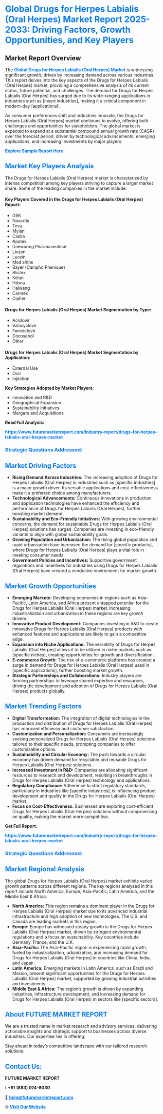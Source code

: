 <h1 style="color: #007BFF;">Global Drugs for Herpes Labialis (Oral Herpes) Market Report 2025-2033: Driving Factors, Growth Opportunities, and Key Players</h1>

<section id="overview">
<h2>Market Report Overview</h2>
<p>The <a href="https://www.futuremarketreport.com/industry-report/drugs-for-herpes-labialis-oral-herpes-market" style="color: #007BFF; text-decoration: none;"><strong>Global Drugs for Herpes Labialis (Oral Herpes) Market</strong></a> is witnessing significant growth, driven by increasing demand across various industries. This report delves into the key aspects of the Drugs for Herpes Labialis (Oral Herpes) market, providing a comprehensive analysis of its current status, future potential, and challenges. The demand for Drugs for Herpes Labialis (Oral Herpes) has surged due to its wide-ranging applications in industries such as [insert industries], making it a critical component in modern-day [applications].</p>
<p>As consumer preferences shift and industries innovate, the Drugs for Herpes Labialis (Oral Herpes) market continues to evolve, offering both challenges and opportunities for stakeholders. The global market is expected to expand at a substantial compound annual growth rate (CAGR) over the forecast period, driven by technological advancements, emerging applications, and increasing investments by major players.</p>
</section>

<section id="overview">
<p><a href="https://www.futuremarketreport.com/request-sample/reportId=26333" style="color: #007BFF; text-decoration: none;"><strong>Explore Sample Report Here</strong></a></p>
</section>

<section id="key-players">
<h2 style="color: #007BFF;">Market Key Players Analysis</h2>
<p>The Drugs for Herpes Labialis (Oral Herpes) market is characterized by intense competition among key players striving to capture a larger market share. Some of the leading companies in the market include:</p>
<h4>Key Players Covered in the Drugs for Herpes Labialis (Oral Herpes) Report:</h4>
<ul><li>GSK</li><li>Novartis</li><li>Teva</li><li>Mylan</li><li>Cadila</li><li>Apotex</li><li>Daewoong Pharmaceutical</li><li>Livzon</li><li>Luoxin</li><li>Med shine</li><li>Bayer (Campho Phenique)</li><li>Blistex</li><li>Kelun</li><li>Hikma</li><li>Haiwang</li><li>Carmex</li><li>Cipher</li></ul>
<h4>Drugs for Herpes Labialis (Oral Herpes) Market Segmentation by Type:</h4>
<ul><li>Aciclovir</li><li>Valacyclovir</li><li>Famciclovir</li><li>Docosanol</li><li>Other</li></ul>

<h4>Drugs for Herpes Labialis (Oral Herpes) Market Segmentation by Application:</h4>
<ul><li>External Use</li><li>Oral</li><li>Injection</li></ul>
<p><strong>Key Strategies Adopted by Market Players:</strong></p>
<ul>
<li>Innovation and R&D</li>
<li>Geographical Expansion</li>
<li>Sustainability Initiatives</li>
<li>Mergers and Acquisitions</li>
</ul>
</section>

<section>
<p><strong>Read Full Analysis: </strong></p><a href="https://www.futuremarketreport.com/industry-report/drugs-for-herpes-labialis-oral-herpes-market" style="color: #007BFF; text-decoration: none;"><strong>https://www.futuremarketreport.com/industry-report/drugs-for-herpes-labialis-oral-herpes-market</strong></a>
<h3 style="color: #007BFF;">Strategic Questions Addressed:</h3>
</section>

<section id="driving-factors">
<h2 style="color: #007BFF;">Market Driving Factors</h2>
<ul>
<li><strong>Rising Demand Across Industries:</strong> The increasing adoption of Drugs for Herpes Labialis (Oral Herpes) in industries such as [specific industries] is a major growth driver. Its versatile applications and cost-effectiveness make it a preferred choice among manufacturers.</li>
<li><strong>Technological Advancements:</strong> Continuous innovations in production and application technologies have enhanced the efficiency and performance of Drugs for Herpes Labialis (Oral Herpes), further boosting market demand.</li>
<li><strong>Sustainability and Eco-Friendly Initiatives:</strong> With growing environmental concerns, the demand for sustainable Drugs for Herpes Labialis (Oral Herpes) solutions has surged. Companies are investing in eco-friendly variants to align with global sustainability goals.</li>
<li><strong>Growing Population and Urbanization:</strong> The rising global population and rapid urbanization have increased the demand for [specific products], where Drugs for Herpes Labialis (Oral Herpes) plays a vital role in meeting consumer needs.</li>
<li><strong>Government Policies and Incentives:</strong> Supportive government regulations and incentives for industries using Drugs for Herpes Labialis (Oral Herpes) have created a conducive environment for market growth.</li>
</ul>
</section>

<section id="growth-opportunities">
<h2 style="color: #007BFF;">Market Growth Opportunities</h2>
<ul>
<li><strong>Emerging Markets:</strong> Developing economies in regions such as Asia-Pacific, Latin America, and Africa present untapped potential for the Drugs for Herpes Labialis (Oral Herpes) market. Increasing industrialization and urbanization in these regions are key growth drivers.</li>
<li><strong>Innovative Product Development:</strong> Companies investing in R&D to create innovative Drugs for Herpes Labialis (Oral Herpes) products with enhanced features and applications are likely to gain a competitive edge.</li>
<li><strong>Expansion into Niche Applications:</strong> The versatility of Drugs for Herpes Labialis (Oral Herpes) allows it to be utilized in niche markets such as [specific niches], creating opportunities for growth and diversification.</li>
<li><strong>E-commerce Growth:</strong> The rise of e-commerce platforms has created a surge in demand for Drugs for Herpes Labialis (Oral Herpes) used in [specific applications], further boosting market growth.</li>
<li><strong>Strategic Partnerships and Collaborations:</strong> Industry players are forming partnerships to leverage shared expertise and resources, driving the development and adoption of Drugs for Herpes Labialis (Oral Herpes) products globally.</li>
</ul>
</section>

<section id="trending-factors">
<h2 style="color: #007BFF;">Market Trending Factors</h2>
<ul>
<li><strong>Digital Transformation:</strong> The integration of digital technologies in the production and distribution of Drugs for Herpes Labialis (Oral Herpes) has improved efficiency and customer satisfaction.</li>
<li><strong>Customization and Personalization:</strong> Consumers are increasingly seeking personalized Drugs for Herpes Labialis (Oral Herpes) solutions tailored to their specific needs, prompting companies to offer customizable options.</li>
<li><strong>Sustainability and Circular Economy:</strong> The push towards a circular economy has driven demand for recyclable and reusable Drugs for Herpes Labialis (Oral Herpes) solutions.</li>
<li><strong>Increased Investment in R&D:</strong> Companies are allocating significant resources to research and development, resulting in breakthroughs in Drugs for Herpes Labialis (Oral Herpes) technology and applications.</li>
<li><strong>Regulatory Compliance:</strong> Adherence to strict regulatory standards, particularly in industries like [specific industries], is influencing product development and quality in the Drugs for Herpes Labialis (Oral Herpes) market.</li>
<li><strong>Focus on Cost-Effectiveness:</strong> Businesses are exploring cost-efficient Drugs for Herpes Labialis (Oral Herpes) solutions without compromising on quality, making the market more competitive.</li>
</ul>
</section>

<section>
<p><strong>Get Full Report: </strong></p><a href="https://www.futuremarketreport.com/industry-report/drugs-for-herpes-labialis-oral-herpes-market" style="color: #007BFF; text-decoration: none;"><strong>https://www.futuremarketreport.com/industry-report/drugs-for-herpes-labialis-oral-herpes-market</strong></a>
<h3 style="color: #007BFF;">Strategic Questions Addressed:</h3>
</section>


<section id="regional-analysis">
<h2 style="color: #007BFF;">Market Regional Analysis</h2>
<p>The global Drugs for Herpes Labialis (Oral Herpes) market exhibits varied growth patterns across different regions. The key regions analyzed in this report include North America, Europe, Asia-Pacific, Latin America, and the Middle East & Africa:</p>
<ul>
<li><strong>North America:</strong> This region remains a dominant player in the Drugs for Herpes Labialis (Oral Herpes) market due to its advanced industrial infrastructure and high adoption of new technologies. The U.S. and Canada are leading markets in this region.</li>
<li><strong>Europe:</strong> Europe has witnessed steady growth in the Drugs for Herpes Labialis (Oral Herpes) market, driven by stringent environmental regulations and a focus on sustainability. Key countries include Germany, France, and the U.K.</li>
<li><strong>Asia-Pacific:</strong> The Asia-Pacific region is experiencing rapid growth, fueled by industrialization, urbanization, and increasing demand for Drugs for Herpes Labialis (Oral Herpes) in countries like China, India, and Japan.</li>
<li><strong>Latin America:</strong> Emerging markets in Latin America, such as Brazil and Mexico, present significant opportunities for the Drugs for Herpes Labialis (Oral Herpes) market, supported by growing industrial activities and investments.</li>
<li><strong>Middle East & Africa:</strong> The region’s growth is driven by expanding industries, infrastructure development, and increasing demand for Drugs for Herpes Labialis (Oral Herpes) in sectors like [specific sectors].</li>
</ul>
</section>

<footer>
<h2 style="color: #007BFF;">About FUTURE MARKET REPORT</h2>
<p>We are a trusted name in market research and advisory services, delivering actionable insights and strategic support to businesses across diverse industries. Our expertise lies in offering:</p>

<p>Stay ahead in today’s competitive landscape with our tailored research solutions.</p>

<h2 style="color: #007BFF;">Contact Us:</h2>
<p><strong>FUTURE MARKET REPORT</strong></p>
<p>📞 <strong>+91 (883) 074-8030</strong></p>
<p>📧 <strong><a href="mailto:help@futuremarketreport.com" style="color: #007BFF;">help@futuremarketreport.com</a></strong></p>
<p>🌐 <strong><a href="https://www.futuremarketreport.com/" style="color: #007BFF;">Visit Our Website</a></strong></p>
</footer>